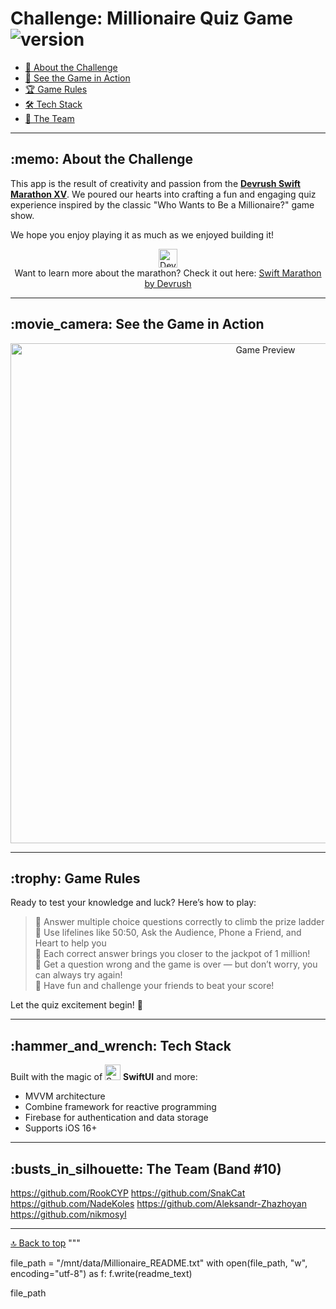 
# Challenge: Millionaire Quiz Game ![version](https://img.shields.io/badge/v1.0-release-green)

- [:memo: About the Challenge](#about)  
- [:movie_camera: See the Game in Action](#video)  
- [:trophy: Game Rules](#rules)  
- [:hammer_and_wrench: Tech Stack](#stack)  
- [:busts_in_silhouette: The Team](#team)  

---

<h2 id="about">:memo: About the Challenge</h2>

This app is the result of creativity and passion from the **[Devrush Swift Marathon XV](https://devrush.ru/swiftmarathon)**. We poured our hearts into crafting a fun and engaging quiz experience inspired by the classic "Who Wants to Be a Millionaire?" game show.

We hope you enjoy playing it as much as we enjoyed building it!

<p align="center">
  <img src="Assets/devrush.png" width="30" alt="Devrush"/>
  <br/>
  Want to learn more about the marathon? Check it out here: <a href="https://devrush.ru/swiftmarathon">Swift Marathon by Devrush</a>
</p>

---

<h2 id="video">:movie_camera: See the Game in Action</h2>

<p align="center">
  <img src="Assets/preview.gif" alt="Game Preview" width="800"/>
</p>

---

<h2 id="rules">:trophy: Game Rules</h2>

Ready to test your knowledge and luck? Here’s how to play:

> :dart: Answer multiple choice questions correctly to climb the prize ladder  
> :dart: Use lifelines like 50:50, Ask the Audience, Phone a Friend, and Heart to help you  
> :dart: Each correct answer brings you closer to the jackpot of 1 million!  
> :dart: Get a question wrong and the game is over — but don’t worry, you can always try again!  
> :dart: Have fun and challenge your friends to beat your score!  

Let the quiz excitement begin! 🎉

---

<h2 id="stack">:hammer_and_wrench: Tech Stack</h2>

Built with the magic of <img src="https://img.icons8.com/?size=100&id=_BTyk4vBumjx&format=png&color=000000" width="25" alt="SwiftUI"/> **SwiftUI** and more:

* MVVM architecture  
* Combine framework for reactive programming  
* Firebase for authentication and data storage  
* Supports iOS 16+  

---

<h2 id="team">:busts_in_silhouette: The Team (Band #10)</h2>

https://github.com/RookCYP
https://github.com/SnakCat
https://github.com/NadeKoles
https://github.com/Aleksandr-Zhazhoyan
https://github.com/nikmosyl

---

[🔝 Back to top](#challenge-millionaire-quiz-game)
"""

file_path = "/mnt/data/Millionaire_README.txt"
with open(file_path, "w", encoding="utf-8") as f:
    f.write(readme_text)

file_path

